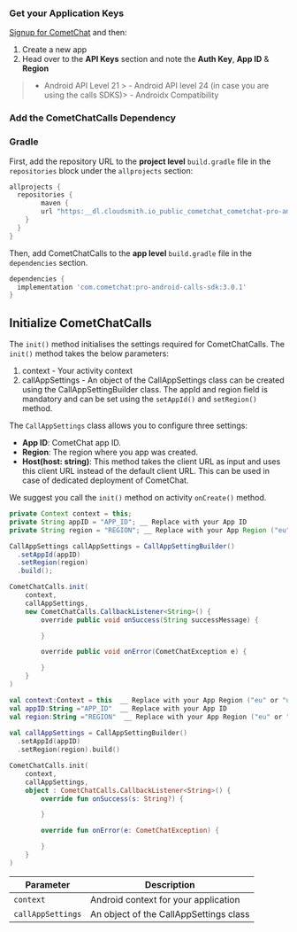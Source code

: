 ### Get your Application Keys

[Signup for CometChat](https://app.cometchat.com) and then:

1. Create a new app
2. Head over to the **API Keys** section and note the **Auth Key**, **App ID** & **Region**

> - Android API Level 21 > - Android API level 24 (in case you are using the calls SDKS)> - Androidx Compatibility

### Add the CometChatCalls Dependency

### Gradle

First, add the repository URL to the **project level** `build.gradle` file in the `repositories` block under the `allprojects` section:

```groovy
allprojects {
  repositories {
		maven {
      	url "https:__dl.cloudsmith.io_public_cometchat_cometchat-pro-android_maven_"
    }
  }
}
```



Then, add CometChatCalls to the **app level** `build.gradle` file in the `dependencies` section.

```groovy
dependencies {
  implementation 'com.cometchat:pro-android-calls-sdk:3.0.1'
}
```



## Initialize CometChatCalls

The `init()` method initialises the settings required for CometChatCalls. The `init()` method takes the below parameters:

1. context - Your activity context
2. callAppSettings - An object of the CallAppSettings class can be created using the CallAppSettingBuilder class. The appId and region field is mandatory and can be set using the `setAppId()` and `setRegion()` method.

The `CallAppSettings` class allows you to configure three settings:

- **App ID**: CometChat app ID.
- **Region**: The region where you app was created.
- **Host(host: string)**: This method takes the client URL as input and uses this client URL instead of the default client URL. This can be used in case of dedicated deployment of CometChat.

We suggest you call the `init()` method on activity  `onCreate()`  method.

```java
private Context context = this;
private String appID = "APP_ID"; __ Replace with your App ID
private String region = "REGION"; __ Replace with your App Region ("eu" or "us")

CallAppSettings callAppSettings = CallAppSettingBuilder()
  .setAppId(appID)
  .setRegion(region)
  .build();

CometChatCalls.init(
    context,
    callAppSettings,
    new CometChatCalls.CallbackListener<String>() {
        override public void onSuccess(String successMessage) {

        }

        override public void onError(CometChatException e) {

        }
    }
)
```

```kotlin
val context:Context = this  __ Replace with your App Region ("eu" or "us")
val appID:String ="APP_ID"  __ Replace with your App ID
val region:String ="REGION"  __ Replace with your App Region ("eu" or "us")
   
val callAppSettings = CallAppSettingBuilder()
  .setAppId(appID)
  .setRegion(region).build() 

CometChatCalls.init(
    context,
    callAppSettings,
    object : CometChatCalls.CallbackListener<String>() {
        override fun onSuccess(s: String?) {

        }

        override fun onError(e: CometChatException) {

        }
    }
)
```



| Parameter | Description | 
| ---- | ---- | 
| `context` | Android context for your application | 
| `callAppSettings` | An object of the CallAppSettings class | 
